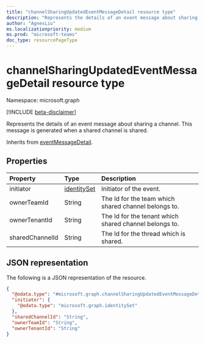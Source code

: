 ```yaml
---
title: "channelSharingUpdatedEventMessageDetail resource type"
description: "Represents the details of an event message about sharing a channel."
author: "AgnesLiu"
ms.localizationpriority: medium
ms.prod: "microsoft-teams"
doc_type: resourcePageType
---
```


# channelSharingUpdatedEventMessageDetail resource type

Namespace: microsoft.graph

[!INCLUDE [beta-disclaimer](../../includes/beta-disclaimer.md)]

Represents the details of an event message about sharing a channel.
This message is generated when a shared channel is shared.

Inherits from [eventMessageDetail](../resources/eventmessagedetail.md).

## Properties
|Property|Type|Description|
|:---|:---|:---|
|initiator|[identitySet](../resources/intune-identityset.md)| Initiator of the event. |
|ownerTeamId|String| The Id for the team which shared channel belongs to. |
|ownerTenantId|String| The Id for the tenant which shared channel belongs to. |
|sharedChannelId|String| The Id for the thread which is shared. |

## JSON representation
The following is a JSON representation of the resource.
<!-- {
  "blockType": "resource",
  "@odata.type": "microsoft.graph.channelSharingUpdatedEventMessageDetail",
  "baseType": "microsoft.graph.eventMessageDetail"
}
-->
``` json
{
  "@odata.type": "#microsoft.graph.channelSharingUpdatedEventMessageDetail",
  "initiator": {
    "@odata.type": "microsoft.graph.identitySet"
  },
  "sharedChannelId": "String",
  "ownerTeamId": "String",
  "ownerTenantId": "String"
}
```

